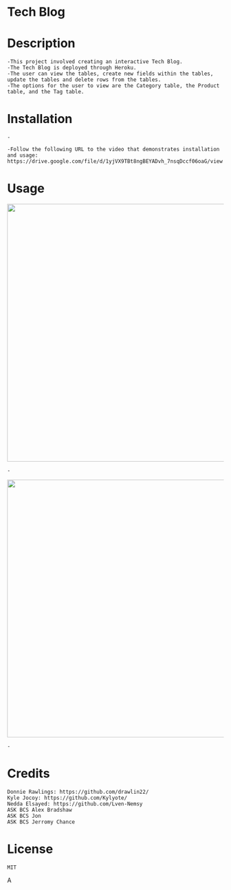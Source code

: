 # Tech Blog

# Description
    -This project involved creating an interactive Tech Blog.
    -The Tech Blog is deployed through Heroku. 
    -The user can view the tables, create new fields within the tables, update the tables and delete rows from the tables.
    -The options for the user to view are the Category table, the Product table, and the Tag table.
       
    
# Installation
    -

    -Follow the following URL to the video that demonstrates installation and usage: https://drive.google.com/file/d/1yjVX9TBt8ngBEYADvh_7nsqDccf06oaG/view
    
        
    
# Usage
    

<img src="" alt="" width="600px" />

    - 

<img src="" alt="" width="600px" />   
    
    -   

# Credits
    Donnie Rawlings: https://github.com/drawlin22/
    Kyle Jocoy: https://github.com/Kylyote/
    Nedda Elsayed: https://github.com/Lven-Nemsy
    ASK BCS Alex Bradshaw
    ASK BCS Jon
    ASK BCS Jerromy Chance

      
# License
    MIT



A